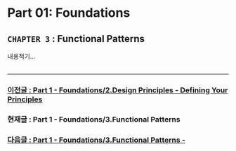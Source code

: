 # Part 01: Foundations

## `CHAPTER 3` : **Functional Patterns**

내용적기...
<br/>
<br/>

---

### [이전글 : Part 1 - Foundations/2.Design Principles - Defining Your Principles](./01-Foundations-02-DP02-DefiningYourPrinciples.md)

### 현재글 : Part 1 - Foundations/3.Functional Patterns

### [다음글 : Part 1 - Foundations/3.Functional Patterns - ](./01-Foundations-03-FP02-FunctionalPatterns-.md)
